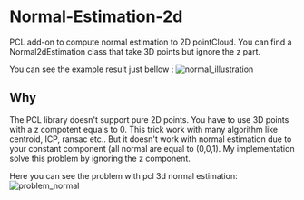 # Normal-Estimation-2d
PCL add-on to compute normal estimation to 2D pointCloud.
You can find a Normal2dEstimation class that take 3D points but ignore the z part.


You can see the example result just bellow :
![normal_illustration](https://user-images.githubusercontent.com/22777836/62471207-79ef0700-b79c-11e9-8c34-2a45c079acce.png)

## Why
The PCL library doesn't support pure 2D points. You have to use 3D points with a z compotent equals to 0. This trick work with
 many algorithm like centroid, ICP, ransac etc.. But it doesn't work with normal estimation due to your constant component (all normal are equal to (0,0,1). 
 My implementation solve this problem by ignoring the z component.
 
 Here you can see the problem with pcl 3d normal estimation: 
 ![problem_normal](https://user-images.githubusercontent.com/22777836/62474444-30ee8100-b7a3-11e9-9ee8-de2866f65ec8.png)

 
 

